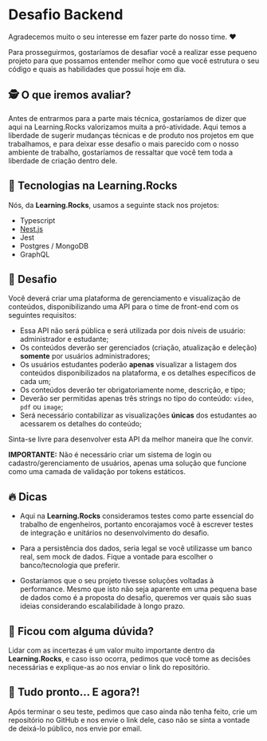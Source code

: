 # Desafio Backend

Agradecemos muito o seu interesse em fazer parte do nosso time. :heart:

Para prosseguirmos, gostaríamos de desafiar você a realizar esse pequeno projeto para que possamos entender melhor como que você estrutura o seu código e quais as habilidades que possui hoje em dia.

## :detective: O que iremos avaliar?

Antes de entrarmos para a parte mais técnica, gostaríamos de dizer que aqui na Learning.Rocks valorizamos muita a pró-atividade. Aqui temos a liberdade de sugerir mudanças técnicas e de produto nos projetos em que trabalhamos, e para deixar esse desafio o mais parecido com o nosso ambiente de trabalho, gostaríamos de ressaltar que você tem toda a liberdade de criação dentro dele.

## :rocket: Tecnologias na Learning.Rocks

Nós, da **Learning.Rocks**, usamos a seguinte stack nos projetos:

- Typescript
- [Nest.js](https://nestjs.com)
- Jest
- Postgres / MongoDB
- GraphQL

## :notebook: Desafio

Você deverá criar uma plataforma de gerenciamento e visualização de conteúdos, disponibilizando uma API para o time de front-end com os seguintes requisitos:

- Essa API não será pública e será utilizada por dois níveis de usuário: administrador e estudante;
- Os conteúdos deverão ser gerenciados (criação, atualização e deleção) **somente** por usuários administradores;
- Os usuários estudantes poderão **apenas** visualizar a listagem dos conteúdos disponibilizados na plataforma, e os detalhes específicos de cada um;
- Os conteúdos deverão ter obrigatoriamente nome, descrição, e tipo;
- Deverão ser permitidas apenas três strings no tipo do conteúdo: `video`, `pdf` ou `image`;
- Será necessário contabilizar as visualizações **únicas** dos estudantes ao acessarem os detalhes do conteúdo;

Sinta-se livre para desenvolver esta API da melhor maneira que lhe convir.

**IMPORTANTE:** Não é necessário criar um sistema de login ou cadastro/gerenciamento de usuários, apenas uma solução que funcione como uma camada de validação por tokens estáticos.

## :fire: Dicas

- Aqui na **Learning.Rocks** consideramos testes como parte essencial do trabalho de engenheiros, portanto encorajamos você à escrever testes de integração e unitários no desenvolvimento do desafio.

- Para a persistência dos dados, seria legal se você utilizasse um banco real, sem mock de dados. Fique a vontade para escolher o banco/tecnologia que preferir.

- Gostaríamos que o seu projeto tivesse soluções voltadas à performance. Mesmo que isto não seja aparente em uma pequena base de dados como é a proposta do desafio, queremos ver quais são suas ideias considerando escalabilidade à longo prazo.

## :shrug: Ficou com alguma dúvida?

Lidar com as incertezas é um valor muito importante dentro da **Learning.Rocks**, e caso isso ocorra, pedimos que você tome as decisões necessárias e explique-as ao nos enviar o link do repositório.

## :tada: Tudo pronto... E agora?!

Após terminar o seu teste, pedimos que caso ainda não tenha feito, crie um repositório no GitHub e nos envie o link dele, caso não se sinta a vontade de deixá-lo público, nos envie por email.
